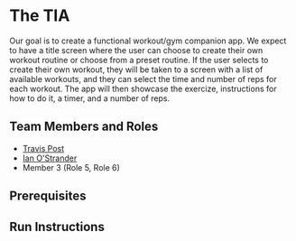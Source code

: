 # The TIA

Our goal is to create a functional workout/gym companion app. We expect to have a title screen where the user can choose to create their own workout routine or choose from a preset routine. If the user selects to create their own workout, they will be taken to a screen with a list of available workouts, and they can select the time and number of reps for each workout. The app will then showcase the exercize, instructions for how to do it, a timer, and a number of reps. 


## Team Members and Roles

* [Travis Post](https://github.com/AboveLogic/CIS350-HW-2) 
* [Ian O'Strander](https://github.com/IanO12/CIS350-HW2-O-Strander)
* Member 3 (Role 5, Role 6)

## Prerequisites

## Run Instructions
